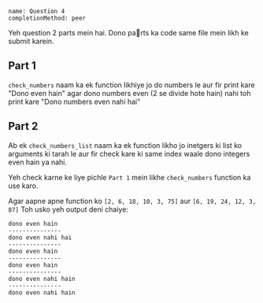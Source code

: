 ```ngMeta
name: Question 4
completionMethod: peer
```

Yeh question 2 parts mein hai. Dono parts ka code same file mein likh ke submit karein.

## Part 1

`check_numbers` naam ka ek function likhiye jo do numbers le aur fir print kare "Dono even hain" agar dono numbers even (2 se divide hote hain) nahi toh print kare "Dono numbers even nahi hai"


## Part 2
Ab ek `check_numbers_list` naam ka ek function likho jo inetgers ki list ko arguments ki tarah le aur fir check kare ki same index waale dono integers even hain ya nahi.

Yeh check karne ke liye pichle `Part 1` mein likhe `check_numbers` function ka use karo.

Agar aapne apne function ko `[2, 6, 18, 10, 3, 75]` aur `[6, 19, 24, 12, 3, 87]` Toh usko yeh output deni chaiye:

```
dono even hain
---------------
dono even nahi hai
---------------
dono even hain
---------------
dono even hain
---------------
dono even nahi hain
---------------
dono even nahi hain
```